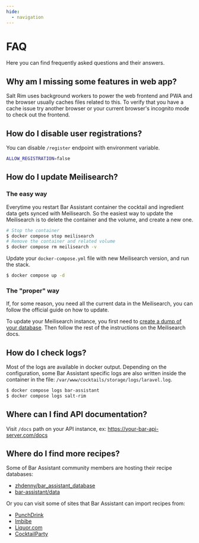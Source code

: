 ```yaml
---
hide:
  - navigation
---
```


# FAQ

Here you can find frequently asked questions and their answers.

## Why am I missing some features in web app?

Salt Rim uses background workers to power the web frontend and PWA and the browser usually caches files related to this. To verify that you have a cache issue try another browser or your current browser's incognito mode to check out the frontend.

## How do I disable user registrations?

You can disable `/register` endpoint with environment variable.

```bash
ALLOW_REGISTRATION=false
```

## How do I update Meilisearch?

### The easy way

Everytime you restart Bar Assistant container the cocktail and ingredient data gets synced with Meilisearch. So the easiest way to update the Meilisearch is to delete the container and the volume, and create a new one.

``` bash
# Stop the container
$ docker compose stop meilisearch
# Remove the container and related volume
$ docker compose rm meilisearch -v
```

Update your `docker-compose.yml` file with new Meilisearch version, and run the stack.

``` bash
$ docker compose up -d
```

### The "proper" way

If, for some reason, you need all the current data in the Meilisearch, you can follow the official guide on how to update.

To update your Meilisearch instance, you first need to [create a dump of your database](https://docs.meilisearch.com/learn/cookbooks/docker.html#generating-dumps-and-updating-meilisearch). Then follow the rest of the instructions on the Meilisearch docs.

## How do I check logs?

Most of the logs are available in docker output. Depending on the configuration, some Bar Assistant specific logs are also written inside the container in the file: `/var/www/cocktails/storage/logs/laravel.log`.

``` bash
$ docker compose logs bar-assistant
$ docker compose logs salt-rim
```

## Where can I find API documentation?

Visit `/docs` path on your API instance, ex: https://your-bar-api-server.com/docs

## Where do I find more recipes?

Some of Bar Assistant community members are hosting their recipe databases:

- [zhdenny/bar_assistant_database](https://github.com/zhdenny/bar_assistant_database)
- [bar-assistant/data](https://github.com/bar-assistant/data)

Or you can visit some of sites that Bar Assistant can import recipes from:

- [PunchDrink](https://punchdrink.com/)
- [Imbibe](https://imbibemagazine.com/)
- [Liquor.com](https://www.liquor.com/)
- [CocktailParty](https://cocktailpartyapp.com/)